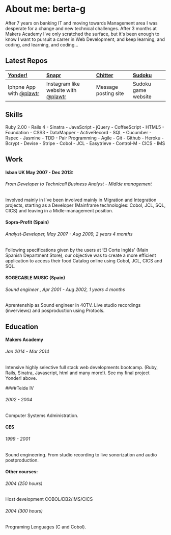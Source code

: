 About me:  berta-g  
=========  
After 7 years on banking IT and moving towards Management area I was desperate for a change and new technical challenges. After 3 months at Makers Academy I've only scratched the surface, but it's been enough to know I want to pursuit a carrer in Web Development, and keep learning, and coding, and learning, and coding...


Latest Repos
------------

| [Yonder!] | [Snapr] | [Chitter] | [Sudoku] |
|:------- |:----- |:------- |:------ |
| Iphpne App with [@plawtr] | Instagram like website with [@plawtr] | Message posting site | Sudoku game website  



Skills
------------

Ruby 2.00 - Rails 4 - Sinatra - JavaScript - jQuery - CoffeeScript -
HTML5 - Foundation - CSS3 - DataMapper - ActiveRecord - SQL - 
Cucumber - Rspec - Jasmine - TDD - Pair Programming - Agile -
Git - Github - Heroku - Bcrypt - Devise - Stripe - Cobol - JCL - Easytrieve - Control-M - CICS - IMS


Work
-------------
#### Isban UK May 2007 - Dec 2013:
###### From Developer to Technicall Business Analyst - Midlde management
Involved mainly in I've been involved mainly in Migration and Integration projects, starting as a Developer (Mainframe technologies: Cobol, JCL, SQL, CICS) and leaving in a Midle-management position.

 

#### Sopra-Profit (Spain)

###### Analyst-Developer, May 2007 - Aug 2009, 2 years 4 months
Following specifications given by the users at ‘El Corte Inglés’ (Main Spanish Department Store), our objective was to create a more efficient application to access their food Catalog online using Cobol, JCL, CICS and SQL.

#### SOGECABLE MUSIC (Spain)

###### Sound engineer , Apr 2001 - Aug 2002, 1 years 4 months
Aprentenship as Sound engineer in 40TV. Live studio recordings (inverviews) and posproduction using Protools.


Education
---------------

#### Makers Academy
###### Jan 2014 - Mar 2014
Intensive highly selective full stack web developments bootcamp. (Ruby, Rails, Sinatra, Javascript, html and many more!). See my final project Yonder! above.

####Teide IV 
###### 2002 - 2004
Computer Systems Administration. 

#### CES
###### 1999 - 2001
Sound engineering. From studio recording to live sonorization and audio postproduction.

#### Other courses:
###### 2004 (250 hours)
Host development COBOL/DB2/IMS/CICS 

###### 2004 (300 hours)
Programing Lenguages (C and Cobol).


[Yonder!]: https://github.com/Berta-G/yonder-client
[Snapr]: https://github.com/Berta-G/snapr
[Chitter]: https://github.com/Berta-G/chitter
[Sudoku]: https://github.com/Berta-G/web_sudoku
[@plawtr]: https://github.com/plawtr


